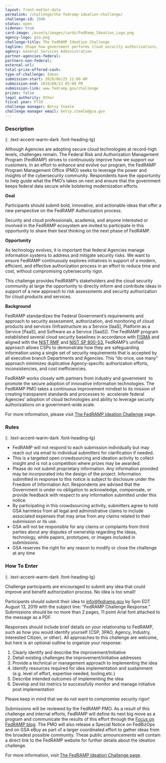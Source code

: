 ```yaml
---
layout: front-matter-data
permalink: /challenge/the-fedramp-ideation-challenge/
challenge-id: 1046
status: open
sidenav: true
card-image: /assets/images/cards/FedRamp_Ideation_Logo.png
agency-logo: gsa.png
challenge-title: The FedRAMP Ideation Challenge
tagline: Shape how government performs cloud security authorizations.
agency: General Services Administration
partner-agencies-federal: 
partners-non-federal: 
external-url:
total-prize-offered-cash: 
type-of-challenge: Ideas
submission-start: 2019/06/25 11:00 AM
submission-end: 2019/08/13 05:00 PM
submission-link: www.fedramp.gov/challenge
prizes: false
legal authority: Other
fiscal year: FY19
challenge manager: Betsy Steele
challenge manager email: betsy.steele@gsa.gov
---
```



<!-- Description start -->
### Description
{: .text-accent-warm-dark .font-heading-lg}

<p>Although Agencies are adopting secure cloud technologies at record-high levels, challenges remain. The Federal Risk and Authorization Management Program (FedRAMP) strives to continuously improve how we support our customers. In an effort to enhance and evolve our program, the FedRAMP Program Management Office (PMO) seeks to leverage the power and insights of the cybersecurity community. Respondents have the opportunity to help guide what the PMO&rsquo;s takes on next and ensure that the government keeps federal data secure while bolstering modernization efforts.</p>
<p><strong>Goal</strong></p>
<p>Participants should submit bold, innovative, and actionable ideas that offer a new perspective on the FedRAMP Authorization process.</p>
<p>Security and cloud professionals, academia, and anyone interested or involved in the FedRAMP ecosystem are invited to participate in this opportunity to share their best thinking on the next phase of FedRAMP.</p>
<p><strong>Opportunity</strong></p>
<p>As technology evolves, it is important that federal Agencies manage information systems to address and mitigate security risks. We want to ensure FedRAMP continuously explores initiatives in support of a modern, efficient, and effective authorization process in an effort to reduce time and cost, without compromising cybersecurity rigor.</p>
<p>This challenge provides FedRAMP&rsquo;s stakeholders and the cloud security community at large the opportunity to directly inform and contribute ideas in support of a new approach to risk assessments and security authorization for cloud products and services.</p>
<p><strong>Background</strong></p>
<p>FedRAMP standardizes the Federal Government&rsquo;s requirements and approach to security assessment, authorization, and monitoring of cloud products and services (Infrastructure as a Service [IaaS], Platform as a Service [PaaS], and Software as a Service [SaaS]). The FedRAMP program established several cloud security baselines in accordance with <a href="https://www.congress.gov/113/plaws/publ283/PLAW-113publ283.pdf">FISMA</a> and aligned with the <a href="https://csrc.nist.gov/projects/risk-management/risk-management-framework-(RMF)-Overview">NIST RMF</a> and <a href="https://nvlpubs.nist.gov/nistpubs/specialpublications/nist.sp.800-53r4.pdf">NIST SP 800-53.</a> FedRAMP&rsquo;s unified approach allows CSPs to demonstrate how they are safeguarding information using a single set of security requirements that is accepted by all executive branch Departments and Agencies. This &ldquo;do once, use many&rdquo; approach minimizes duplicative Agency-specific authorization efforts, inconsistencies, and cost inefficiencies.&nbsp;</p>
<p>FedRAMP works closely with partners from industry and government&nbsp; to promote the secure adoption of innovative information technologies. The FedRAMP PMO takes a continuous improvement mindset to its mission of creating transparent standards and processes to&nbsp; accelerate federal Agencies&rsquo; adoption of cloud technologies and ability to leverage security authorizations on a government-wide scale.&nbsp;</p>
<p>For more information, please visit <a href="http://www.fedramp.gov/challenge">The FedRAMP Ideation Challenge</a> page.</p>


<!-- Rules start -->
### Rules 
{: .text-accent-warm-dark .font-heading-lg}

<ul>
<li>FedRAMP will not respond to each submission individually but may reach out via email to individual submitters for clarification if needed.</li>
<li>This is a targeted open crowdsourcing and ideation activity to collect insight and is not a competition where prizes may be awarded.</li>
<li>Please do not submit proprietary information. Any information provided may be incorporated into the design of the project. Information submitted in response to this notice is subject to disclosure under the Freedom of Information Act. Respondents are advised that the Government is under no obligation to acknowledge, compensate, or provide feedback with respect to any information submitted under this notice.</li>
<li>By participating in this crowdsourcing activity, submitters agree to hold GSA harmless from all legal and administrative claims to include associated expenses that may arise from any claims related to their submission or its use.</li>
<li>GSA will not be responsible for any claims or complaints from third parties about any disputes of ownership regarding the ideas, technology, white papers, prototypes, or images included in submissions.</li>
<li>GSA reserves the right for any reason to modify or close the challenge at any time</li>
</ul>


<!--  How To Enter start -->
### How To Enter
{: .text-accent-warm-dark .font-heading-lg}

<p>Challenge participants are encouraged to submit any idea that could improve and benefit authorization process. No idea is too small!</p>
<p>Participants should submit their idea to <a href="mailto:info@fedramp.gov">info@fedramp.gov</a> by 5pm EDT August 13, 2019 with the subject line: &ldquo;FedRAMP Challenge Response.&rdquo; Submissions should be no more than 2 pages, 11 point Arial font attached to the message as a PDF.</p>
<p>Responses should include brief details on your relationship to FedRAMP, such as how you would identify yourself (CSP, 3PAO, Agency, Industry, Interested Citizen, or other). All approaches to this challenge are welcome, but here is an optional outline to organize your response:</p>
<ol>
<li>Clearly identify and describe the improvement/Initiative</li>
<li>Detail existing challenges the improvement/initiative addresses</li>
<li>Provide a technical or management approach to implementing the idea</li>
<li>Identify resources required for idea implementation and sustainment (e.g. level of effort, expertise needed, tooling,etc.)</li>
<li>Describe intended outcomes of implementing the idea</li>
<li>Develop and list metrics to successfully monitor and manage initiative post implementation &nbsp;</li>
</ol>
<p>Please keep in mind that we do not want to compromise security rigor!</p>
<p>Submissions will be reviewed by the FedRAMP PMO. As a result of this challenge and internal efforts, FedRAMP will define its next big move as a program and communicate the results of this effort through the <a href="https://www.fedramp.gov/blog/">Focus on FedRAMP blog</a>. The PMO will also release a Special Notice on FedBizOps and on GSA eBuy as part of a larger coordinated effort to gather ideas from the broadest possible community. These public announcements will contain a direct link to the FedRAMP website for further details about the ideation challenge.</p>
<p>For more information, visit <a href="http://www.fedramp.gov/challenge" target="_blank" rel="noopener">The FedRAMP Ideation Challenge page</a>.</p>
